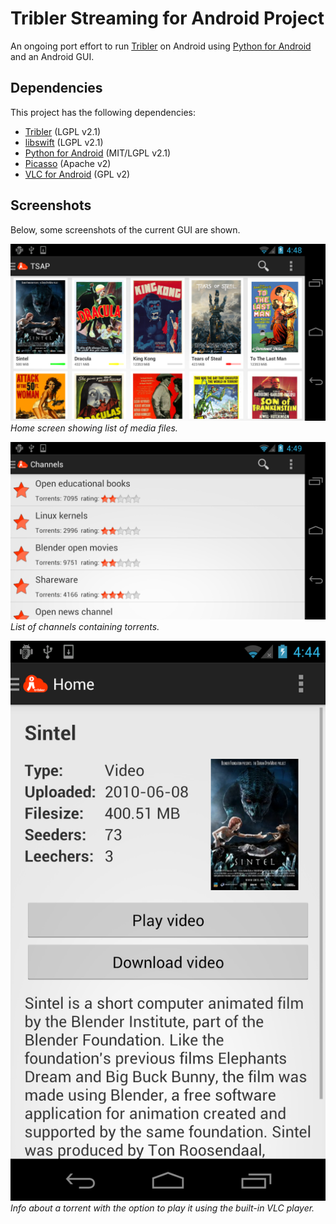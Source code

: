 # Tribler Streaming for Android Project

An ongoing port effort to run [Tribler](https://github.com/tribler/tribler/) on Android using [Python for Android](https://github.com/kivy/python-for-android/) and an Android GUI.

## Dependencies

This project has the following dependencies:
* [Tribler](https://github.com/tribler/tribler/) (LGPL v2.1)
* [libswift](https://github.com/libswift/libswift) (LGPL v2.1)
* [Python for Android](https://github.com/kivy/python-for-android) (MIT/LGPL v2.1)
* [Picasso](https://github.com/square/picasso) (Apache v2)
* [VLC for Android](http://www.videolan.org/vlc/download-android.html) (GPL v2)

## Screenshots

Below, some screenshots of the current GUI are shown.

![home_screen_landscape|width=300px](screenshots/home_screen_landscape.png
)
*Home screen showing list of media files.*

![channels_screen_landscape](screenshots/channels_screen_landscape.png
)
*List of channels containing torrents.*

![info_screen_portrait](screenshots/info_screen_portrait.png)
*Info about a torrent with the option to play it using the built-in VLC player.*
